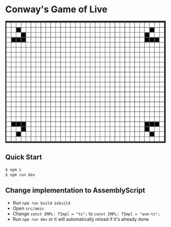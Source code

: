# Conway's Game of Live

![thumbnail](./public/thumbnail.png)

## Quick Start

```console
$ npm i
$ npm run dev
```

## Change implementation to AssemblyScript

- Run `npm run build asbuild`
- Open `src/amin`
- Change `const IMPL: TImpl = "ts";` to `const IMPL: TImpl = "asm-ts";`
- Run `npm run dev` or it will automatically reload if it's already done
